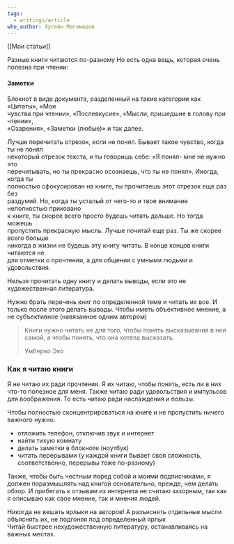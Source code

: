 ```yaml
---
tags:
  - writings/article
who_author: Хусейн Магомадов
---
```

[[Мои статьи]]

Разные книги читаются по-разному
Но есть одна вещь, которая очень полезна при чтении:
#### Заметки
Блокнот в виде документа, разделенный на такие категории как «Цитаты», «Мои  
чувства при чтении», «Послевкусие», «Мысли, пришедшие в голову при чтении»,  
«Озарения», «Заметки (любые)» и так далее.  

Лучше перечитать отрезок, если не понял. Бывает такое чувство, когда ты не понял  
некоторый отрезок текста, и ты говоришь себе: «Я понял- мне не нужно это  
перечитывать, но ты прекрасно осознаешь, что ты не понял». Иногда, когда ты  
полностью сфокусирован на книге, ты прочитаешь этот отрезок еще раз без  
раздумий. Но, когда ты усталый от чего-то и твое внимание неполностью приковано  
к книге, ты скорее всего просто будешь читать дальше. Но тогда можешь  
пропустить прекрасную мысль. Лучше почитай еще раз. Ты же скорее всего больше  
никогда в жизни не будешь эту книгу читать. В конце концов книги читаются не  
для отметки о прочтении, а для общения с умными людьми и удовольствия.  

Нельзя прочитать одну книгу и делать выводы, если это не художественная литература.

Нужно брать перечень книг по определенной теме и читать их все. И только после этого  делать выводы. Чтобы иметь объективное мнение, а не субъективное (навязанное одним автором)  

> Книги нужно читать не для того, чтобы понять высказывания в ней самой, а чтобы понять, что она хотела высказать.  
>   
> Умберко Эко  

### Как я читаю книги

Я не читаю их ради прочтения. Я их читаю, чтобы понять, есть ли в них что-то полезное для меня. Также читаю ради удовольствия и импульсов для воображения. То есть читаю ради наслаждения и пользы.  

Чтобы полностью сконцентрироваться на книге и не пропустить ничего важного нужно:
- отложить телефон, отключив звук и интернет
- найти тихую комнату
- делать заметки в блокноте (ноутбук)
- читать перерывами (у каждой книги бывает своя сложность, соответственно, перерывы тоже по-разному)

Также, чтобы быть честным перед собой и моими подписчиками, я должен поразмышлять над книгой основательно, прежде, чем делать обзор. И прибегать к отзывам из интернета не считаю зазорным, так как я описываю как свое мнение, так и мнения людей.  

Никогда не вешать ярлыки на авторов! А разъяснять отдельные мысли объяснять их, не подгоняя под определенный ярлык  
Читай быстрее нехудожественную литературу, останавливаясь на важных местах.
